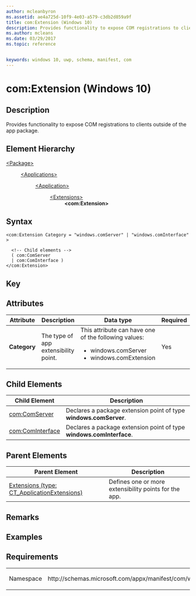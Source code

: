 ```yaml
---
author: mcleanbyron
ms.assetid: ae4a725d-10f9-4e03-a579-c3db2d859a9f
title: com:Extension (Windows 10)
description: Provides functionality to expose COM registrations to clients outside of the app package.
ms.author: mcleans
ms.date: 03/29/2017
ms.topic: reference


keywords: windows 10, uwp, schema, manifest, com
---
```



# com:Extension (Windows 10)

## Description
Provides functionality to expose COM registrations to clients outside of the app package.

## Element Hierarchy
<dl>
<dt><a href="element-package.md">&lt;Package&gt;</a></dt>
<dd>
<dl>
<dt><a href="element-applications.md">&lt;Applications&gt;</a></dt>
<dd>
<dl>
<dt><a href="element-application.md">&lt;Application&gt;</a></dt>
<dd>
<dl>
<dt><a href="element-1-extensions.md">&lt;Extensions&gt;</a></dt>
<dd><b>&lt;com:Extension&gt;</b></dd>
</dl>
</dd>
</dl>
</dd>
</dl>
</dd>
</dl>


## Syntax
```syntax
<com:Extension Category = "windows.comServer" | "windows.comInterface" >

  <!-- Child elements -->
  ( com:ComServer
  | com:ComInterface )
</com:Extension>
```

## Key

## Attributes

| Attribute | Description | Data type | Required |
|-----------|-------------|-----------|----------|
| **Category** | The type of app extensibility point. | This attribute can have one of the following values: <ul><li>windows.comServer</li><li>windows.comExtension</li></ul>| Yes |


## Child Elements

| Child Element         | Description |
|-----------------------|-------------|
| [com:ComServer](element-com-comserver.md) | Declares a package extension point of type **windows.comServer**. |
| [com:ComInterface](element-com-cominterface.md) | Declares a package extension point of type **windows.comInterface**. |

## Parent Elements

| Parent Element | Description |
|----------------|-------------|
| [Extensions (type: CT_ApplicationExtensions)](element-1-extensions.md) | Defines one or more extensibility points for the app. |

## Remarks

## Examples

## Requirements

<table>
<colgroup>
<col width="50%" />
<col width="50%" />
</colgroup>
<tbody>
<tr class="odd">
<td><p>Namespace</p></td>
<td><p>http://schemas.microsoft.com/appx/manifest/com/windows10</p></td>
</tr>
</tbody>
</table>
